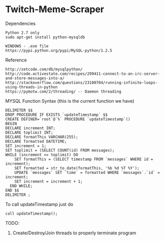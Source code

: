 # Twitch-Meme-Scraper
Dependencies
```
Python 2.7 only
sudo apt-get install python-mysqldb

WINDOWS - .exe file
https://pypi.python.org/pypi/MySQL-python/1.2.5

```

Reference
```
http://zetcode.com/db/mysqlpython/
http://code.activestate.com/recipes/299411-connect-to-an-irc-server-and-store-messages-into-a/
http://stackoverflow.com/questions/23100704/running-infinite-loops-using-threads-in-python
https://pymotw.com/2/threading/ -- Daemon threading

```
MYSQL Function Syntax
(this is the current function we have)

```
DELIMITER $$
DROP PROCEDURE IF EXISTS `updateTimestamp` $$
CREATE DEFINER=`root`@`%` PROCEDURE `updateTimestamp`()
BEGIN
DECLARE increment INT;
DECLARE toplimit INT;
DECLARE formatThis VARCHAR(255);
DECLARE formatted DATETIME;
SET increment = 1;
SET toplimit = (SELECT COUNT(id) FROM messages);
WHILE (increment <= toplimit) DO
    SET formatThis = (SELECT timestamp FROM `messages` WHERE id = increment);
    SET formatted = str_to_date(formatThis, '%b %d %T %Y');
    UPDATE `messages` SET `time` = formatted WHERE `messages`.`id` = increment;
    SET increment = increment + 1;
  END WHILE;
END $$
DELIMITER ;
```
To call updateTimestamp just do 
```
call updateTimestamp();
```

TODO: 
  1. Create/Destroy/Join threads to properly terminate program


